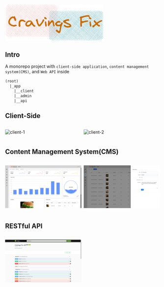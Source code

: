 <div style='max-width:20rem'>

![logo](./public/logo.png)

</div>

## Intro

A monorepo project with `client-side application`, `content management system(CMS)`, and `Web API` inside

```
(root)
  |_app
    |__client
    |__admin
    |__api
```

## Client-Side

<div style='display:grid;grid-template-columns:1fr 1fr;gap:0.5rem'>

![client-1](./public/client-1.png)

![client-2](./public/client-2.png)

</div>

## Content Management System(CMS)

<div style='display:grid;grid-template-columns:1fr 1fr;gap:0.5rem'>

![cms-1](./public/cms-1.png)

![cms-2](./public/cms-2.png)

</div>

## RESTful API

<div style='display:grid;grid-template-columns:1fr 1fr;gap:0.5rem'>

![api-1](./public/api-1.png)

</div>
